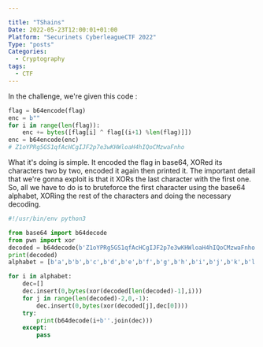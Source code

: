```yaml
---

title: "TShains"
Date: 2022-05-23T12:00:01+01:00
Platform: "Securinets CyberleagueCTF 2022"
Type: "posts"
Categories:
  - Cryptography
tags:
  - CTF
---
```

In the challenge, we're given this code :
``` Python
flag = b64encode(flag)
enc = b""
for i in range(len(flag)):
	enc += bytes([flag[i] ^ flag[(i+1) %len(flag)]])
enc = b64encode(enc)
# Z1oYPRg5GS1qfAcHCgIJF2p7e3wKHWloaH4hIQoCMzwaFnho

```

What it's doing is simple. It encoded the flag in base64, XORed its characters two by two, encoded it again then printed it. The important detail that we're gonna exploit is that it XORs the last character with the first one. So, all we have to do is to bruteforce the first character using the base64 alphabet, XORing the rest of the characters and doing the necessary decoding.

``` Python
#!/usr/bin/env python3

from base64 import b64decode
from pwn import xor
decoded = b64decode(b'Z1oYPRg5GS1qfAcHCgIJF2p7e3wKHWloaH4hIQoCMzwaFnho')
print(decoded)
alphabet = [b'a',b'b',b'c',b'd',b'e',b'f',b'g',b'h',b'i',b'j',b'k',b'l',b'm',b'n',b'o',b'p',b'q',b'r',b's',b't',b'u',b'v',b'w',b'x',b'y',b'z',b'A',b'B',b'C',b'D',b'E',b'F',b'G',b'H',b'I',b'J',b'K',b'L',b'M',b'N',b'O',b'P',b'Q',b'R',b'S',b'T',b'U',b'V',b'W',b'X',b'Y',b'Z',b'0',b'1',b'2',b'3',b'4',b'5',b'6',b'7',b'8',b'9']

for i in alphabet:
    dec=[]
    dec.insert(0,bytes(xor(decoded[len(decoded)-1],i)))
    for j in range(len(decoded)-2,0,-1):
        dec.insert(0,bytes(xor(decoded[j],dec[0])))
    try:
        print(b64decode(i+b''.join(dec)))
    except:
        pass
```
